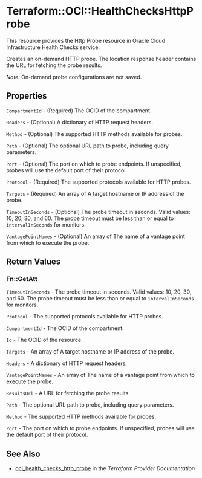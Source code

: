 # Terraform::OCI::HealthChecksHttpProbe

This resource provides the Http Probe resource in Oracle Cloud Infrastructure Health Checks service.

Creates an on-demand HTTP probe. The location response header contains the URL for
fetching the probe results.

*Note:* On-demand probe configurations are not saved.

## Properties

`CompartmentId` - (Required) The OCID of the compartment.

`Headers` - (Optional) A dictionary of HTTP request headers.

`Method` - (Optional) The supported HTTP methods available for probes.

`Path` - (Optional) The optional URL path to probe, including query parameters.

`Port` - (Optional) The port on which to probe endpoints. If unspecified, probes will use the default port of their protocol.

`Protocol` - (Required) The supported protocols available for HTTP probes.

`Targets` - (Required) An array of A target hostname or IP address of the probe.

`TimeoutInSeconds` - (Optional) The probe timeout in seconds. Valid values: 10, 20, 30, and 60. The probe timeout must be less than or equal to `intervalInSeconds` for monitors.

`VantagePointNames` - (Optional) An array of The name of a vantage point from which to execute the probe.


## Return Values

### Fn::GetAtt

`TimeoutInSeconds` - The probe timeout in seconds. Valid values: 10, 20, 30, and 60. The probe timeout must be less than or equal to `intervalInSeconds` for monitors.

`Protocol` - The supported protocols available for HTTP probes.

`CompartmentId` - The OCID of the compartment.

`Id` - The OCID of the resource.

`Targets` - An array of A target hostname or IP address of the probe.

`Headers` - A dictionary of HTTP request headers.

`VantagePointNames` - An array of The name of a vantage point from which to execute the probe.

`ResultsUrl` - A URL for fetching the probe results.

`Path` - The optional URL path to probe, including query parameters.

`Method` - The supported HTTP methods available for probes.

`Port` - The port on which to probe endpoints. If unspecified, probes will use the default port of their protocol.

## See Also

* [oci_health_checks_http_probe](https://www.terraform.io/docs/providers/oci/r/health_checks_http_probe.html) in the _Terraform Provider Documentation_